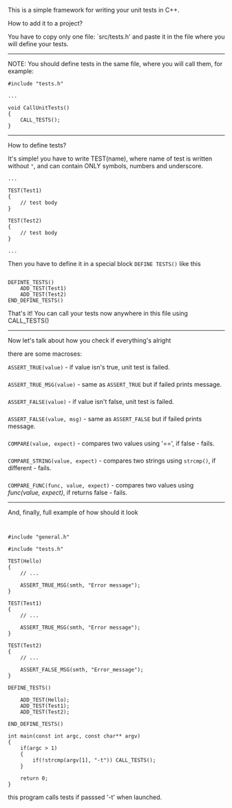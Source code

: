 This is a simple framework for writing your unit tests in C++.

How to add it to a project?

You have to copy only one file: `src/tests.h' and paste it in the file where you will define your tests.

---

NOTE: You should define tests in the same file, where you will call them, for example:

~~~~~~~~~~~~~~~~~~~~~~~~~~~~~~~~~~~~~~~~~~~~~~~~~~~~~~~~~~~~~~~~~~~~~~~~~~~~~~~
#include "tests.h"

...

void CallUnitTests()
{
	CALL_TESTS();
}
~~~~~~~~~~~~~~~~~~~~~~~~~~~~~~~~~~~~~~~~~~~~~~~~~~~~~~~~~~~~~~~~~~~~~~~~~~~~~~~

---

How to define tests?

It's simple! you have to write TEST(name), where name of test is written without `"`, and can contain ONLY symbols, numbers and underscore.

~~~~~~~~~~~~~~~~~~~~~~~~~~~~~~~~~~~~~~~~~~~~~~~~~~~~~~~~~~~~~~~~~~~~~~~~~~~~~~~
...

TEST(Test1)
{
	// test body
}

TEST(Test2)
{
	// test body
}

...
~~~~~~~~~~~~~~~~~~~~~~~~~~~~~~~~~~~~~~~~~~~~~~~~~~~~~~~~~~~~~~~~~~~~~~~~~~~~~~~

Then you have to define it in a special block `DEFINE TESTS()` like this

~~~~~~~~~~~~~~~~~~~~~~~~~~~~~~~~~~~~~~~~~~~~~~~~~~~~~~~~~~~~~~~~~~~~~~~~~~~~~~~

DEFINTE_TESTS()
	ADD_TEST(Test1)
	ADD_TEST(Test2)
END_DEFINE_TESTS()

~~~~~~~~~~~~~~~~~~~~~~~~~~~~~~~~~~~~~~~~~~~~~~~~~~~~~~~~~~~~~~~~~~~~~~~~~~~~~~~

That's it! You can call your tests now anywhere in this file using CALL_TESTS()

---

Now let's talk about how you check if everything's alright

there are some macroses:

`ASSERT_TRUE(value)` - if value isn's true, unit test is failed.
###
`ASSERT_TRUE_MSG(value)` - same as `ASSERT_TRUE` but if failed prints message.
###
`ASSERT_FALSE(value)` - if value isn't false, unit test is failed.
###
`ASSERT_FALSE(value, msg)` - same as `ASSERT_FALSE` but if failed prints message.
###
`COMPARE(value, expect)` - compares two values using '==', if false - fails.
###
`COMPARE_STRING(value, expect)` - compares two strings using `strcmp()`, if different - fails.
###
`COMPARE_FUNC(func, value, expect)` - compares two values using _func(value, expect)_, if returns false - fails.

---

And, finally, full example of how should it look

~~~~~~~~~~~~~~~~~~~~~~~~~~~~~~~~~~~~~~~~~~~~~~~~~~~~~~~~~~~~~~~~~~~~~~~~~~~~~~~


#include "general.h"

#include "tests.h"

TEST(Hello)
{
	// ...

	ASSERT_TRUE_MSG(smth, "Error message");
}

TEST(Test1)
{
	// ...

	ASSERT_TRUE_MSG(smth, "Error message");
}

TEST(Test2)
{
	// ...

	ASSERT_FALSE_MSG(smth, "Error_message");
}

DEFINE_TESTS()

	ADD_TEST(Hello);
	ADD_TEST(Test1);
	ADD_TEST(Test2);

END_DEFINE_TESTS()

int main(const int argc, const char** argv)
{
	if(argc > 1)
	{
		if(!strcmp(argv[1], "-t")) CALL_TESTS();
	}
	
	return 0;
}

~~~~~~~~~~~~~~~~~~~~~~~~~~~~~~~~~~~~~~~~~~~~~~~~~~~~~~~~~~~~~~~~~~~~~~~~~~~~~~~

this program calls tests if passsed '-t' when launched.
